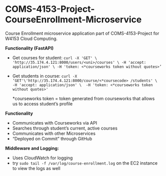 # COMS-4153-Project-CourseEnrollment-Microservice

Course Enrollment microservice application part of COMS-4153-Project for W4153 Cloud Computing.

**Functionality (FastAPI)**
-  Get courses for student: 
   `curl -X 'GET' \ 'http://35.174.4.121:8000/users/<uni>/courses' \
   -H 'accept: application/json' \
   -H 'token: <*courseworks token without quotes>’`
- Get students in course: 
  `curl -X ‘GET'\'http://35.174.4.121:8000/course/<*coursecode>
  /students' \ 
  -H 'accept: application/json' \ 
  -H 'token: <*courseworks token without quotes>'`

   *courseworks token = token generated from courseworks that allows       
     us to access student’s profile

**Functionality**
- Communicates with Courseworks via API
- Searches through student’s current, active courses
- Communicates with other Microservices
- “Deployed on Commit” through GitHub

**Middleware and Logging:**
- Uses CloudWatch for logging
- try `sudo tail -f /var/log/course-enrollment.log` on the EC2 instance to
  view the logs as well
